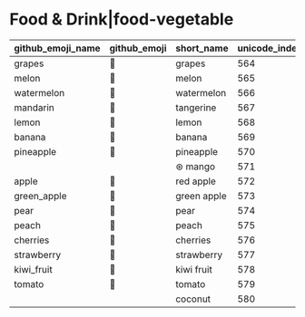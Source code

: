 # Food & Drink|food-vegetable

|github_emoji_name|github_emoji|short_name|unicode_index|
|---|---|---|---|
|grapes|:grapes:|grapes|564|
|melon|:melon:|melon|565|
|watermelon|:watermelon:|watermelon|566|
|mandarin|:mandarin:|tangerine|567|
|lemon|:lemon:|lemon|568|
|banana|:banana:|banana|569|
|pineapple|:pineapple:|pineapple|570|
|||⊛ mango|571|
|apple|:apple:|red apple|572|
|green_apple|:green_apple:|green apple|573|
|pear|:pear:|pear|574|
|peach|:peach:|peach|575|
|cherries|:cherries:|cherries|576|
|strawberry|:strawberry:|strawberry|577|
|kiwi_fruit|:kiwi_fruit:|kiwi fruit|578|
|tomato|:tomato:|tomato|579|
|||coconut|580|
